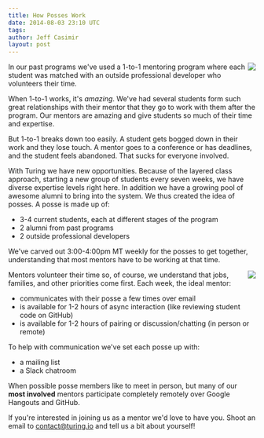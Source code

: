 ```yaml
---
title: How Posses Work
date: 2014-08-03 23:10 UTC
tags:
author: Jeff Casimir
layout: post
---
```


<img src='/images/article_images/posses/photo-1.jpg' style="float:right;"/>

In our past programs we've used a 1-to-1 mentoring program where each student
was matched with an outside professional developer who volunteers their time.

When 1-to-1 works, it's *amazing*. We've had several students form such great
relationships with their mentor that they go to work with them after the
program. Our mentors are amazing and give students so much of their time and
expertise.

But 1-to-1 breaks down too easily. A student gets bogged down in their work and they lose touch. A mentor goes to a conference or has deadlines, and the
student feels abandoned. That sucks for everyone involved.

With Turing we have new opportunities. Because of the layered class approach,
starting a new group of students every seven weeks, we have diverse expertise
levels right here. In addition we have a growing pool of awesome alumni to bring into the system. We thus created the idea of posses. A posse is made up of:

* 3-4 current students, each at different stages of the program
* 2 alumni from past programs
* 2 outside professional developers

We've carved out 3:00-4:00pm MT weekly for the posses to get together, understanding that most mentors have to be working at that time.

<img src='/images/article_images/posses/photo-2.jpg' style="float:right;"/>

Mentors volunteer their time so, of course, we understand that jobs, families, and other priorities come first. Each week, the ideal mentor:

* communicates with their posse a few times over email
* is available for 1-2 hours of async interaction (like reviewing student code on GitHub)
* is available for 1-2 hours of pairing or discussion/chatting (in person or remote)

To help with communication we've set each posse up with:

* a mailing list
* a Slack chatroom

When possible posse members like to meet in person, but many of our **most involved** mentors participate completely remotely over Google Hangouts and GitHub.

If you're interested in joining us as a mentor we'd love to have you. Shoot
an email to [contact@turing.io](mentoring@turing.io) and tell us a bit about yourself!
